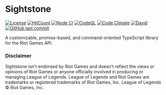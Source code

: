 # Sightstone
[![License](https://img.shields.io/badge/License-Apache%202.0-blue.svg)](https://opensource.org/licenses/Apache-2.0) [![HitCount](http://hits.dwyl.com/bcho04/sightstone.svg)](http://hits.dwyl.com/bcho04/sightstone) [![Node CI](https://github.com/bcho04/sightstone/workflows/Node%20CI/badge.svg)](https://github.com/bcho04/sightstone/workflows/Node%20CI/badge.svg) [![CodeQL](https://github.com/bcho04/sightstone/workflows/CodeQL/badge.svg)](https://github.com/bcho04/sightstone/workflows/CodeQL/badge.svg) [![Code Climate](https://codeclimate.com/github/bcho04/sightstone/badges/gpa.svg)](https://codeclimate.com/github/bcho04/sightstone) [![David](https://david-dm.org/bcho04/sightstone.svg)](https://david-dm.org/bcho04/sightstone) [![GitHub last commit](https://img.shields.io/github/last-commit/bcho04/sightstone.svg?style=flat)](https://img.shields.io/github/last-commit/bcho04/sightstone.svg?style=flat)

A customizable, promise-based, and command-oriented TypeScript library for the Riot Games API.

### Disclaimer
Sightstone isn't endorsed by Riot Games and doesn't reflect the views or opinions of Riot Games or anyone officially involved in producing or managing League of Legends. League of Legends and Riot Games are trademarks or registered trademarks of Riot Games, Inc. League of Legends © Riot Games, Inc.